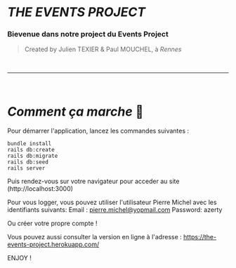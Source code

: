 # ___THE EVENTS PROJECT___ 

### Bievenue dans notre project du Events Project 
>Created by Julien TEXIER & Paul MOUCHEL, à *Rennes*
>

</br>

________________________________________________________
</br>

# ___Comment ça marche___ :robot:

Pour démarrer l'application, lancez les commandes suivantes :
```
bundle install
rails db:create
rails db:migrate
rails db:seed
rails server
```

Puis rendez-vous sur votre navigateur pour acceder au site (http://localhost:3000)

Pour vous logger, vous pouvez utiliser l'utilisateur Pierre Michel avec les identifiants suivants:
Email : pierre.michel@yopmail.com
Password: azerty

Ou créer votre propre compte !

Vous pouvez aussi consulter la version en ligne à l'adresse :
https://the-events-project.herokuapp.com/

ENJOY !


